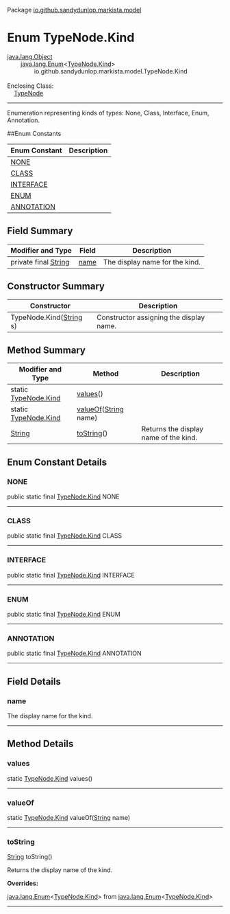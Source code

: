 Package [io.github.sandydunlop.markista.model](index.md)

# Enum TypeNode.Kind
[java.lang.Object](https://docs.oracle.com/en/java/javase/24/docs/api/java.base/java/lang/Object.html)<br/>
        [java.lang.Enum](https://docs.oracle.com/en/java/javase/24/docs/api/java.base/java/lang/Enum.html)&lt;[TypeNode.Kind](TypeNode.Kind.md)&gt;<br/>
                io.github.sandydunlop.markista.model.TypeNode.Kind<br/>
<br/>
Enclosing Class:<br/>
    [TypeNode](TypeNode.md)


----

Enumeration representing kinds of types: None, Class, Interface, Enum, Annotation.


##Enum Constants

| Enum Constant             | Description |
|---------------------------|-------------|
| [NONE](#none)             |             |
| [CLASS](#class)           |             |
| [INTERFACE](#interface)   |             |
| [ENUM](#enum)             |             |
| [ANNOTATION](#annotation) |             |

## Field Summary

| Modifier and Type                                                                                          | Field         | Description                    |
|------------------------------------------------------------------------------------------------------------|---------------|--------------------------------|
| private final [String](https://docs.oracle.com/en/java/javase/24/docs/api/java.base/java/lang/String.html) | [name](#name) | The display name for the kind. |

## Constructor Summary

| Constructor                                                                                                   | Description                             |
|---------------------------------------------------------------------------------------------------------------|-----------------------------------------|
| TypeNode.Kind([String](https://docs.oracle.com/en/java/javase/24/docs/api/java.base/java/lang/String.html) s) | Constructor assigning the display name. |

## Method Summary

| Modifier and Type                                                                            | Method                                                                                                                 | Description                           |
|----------------------------------------------------------------------------------------------|------------------------------------------------------------------------------------------------------------------------|---------------------------------------|
| static [TypeNode.Kind](TypeNode.Kind.md)                                                     | [values](#values)()                                                                                                    |                                       |
| static [TypeNode.Kind](TypeNode.Kind.md)                                                     | [valueOf](#valueof)([String](https://docs.oracle.com/en/java/javase/24/docs/api/java.base/java/lang/String.html) name) |                                       |
| [String](https://docs.oracle.com/en/java/javase/24/docs/api/java.base/java/lang/String.html) | [toString](#tostring)()                                                                                                | Returns the display name of the kind. |

## Enum Constant Details

### NONE

public static final [TypeNode.Kind](TypeNode.Kind.md) NONE




---

### CLASS

public static final [TypeNode.Kind](TypeNode.Kind.md) CLASS




---

### INTERFACE

public static final [TypeNode.Kind](TypeNode.Kind.md) INTERFACE




---

### ENUM

public static final [TypeNode.Kind](TypeNode.Kind.md) ENUM




---

### ANNOTATION

public static final [TypeNode.Kind](TypeNode.Kind.md) ANNOTATION




---


## Field Details

### name

The display name for the kind.


---


## Method Details

### values

static [TypeNode.Kind](TypeNode.Kind.md) values()




---

### valueOf

static [TypeNode.Kind](TypeNode.Kind.md) valueOf([String](https://docs.oracle.com/en/java/javase/24/docs/api/java.base/java/lang/String.html) name)




---

### toString

[String](https://docs.oracle.com/en/java/javase/24/docs/api/java.base/java/lang/String.html) toString()

Returns the display name of the kind.

**Overrides:**

[java.lang.Enum](https://docs.oracle.com/en/java/javase/24/docs/api/java.base/java/lang/Enum.html)&lt;[TypeNode.Kind](TypeNode.Kind.md)&gt; from [java.lang.Enum](https://docs.oracle.com/en/java/javase/24/docs/api/java.base/java/lang/Enum.html)&lt;[TypeNode.Kind](TypeNode.Kind.md)&gt;


---

